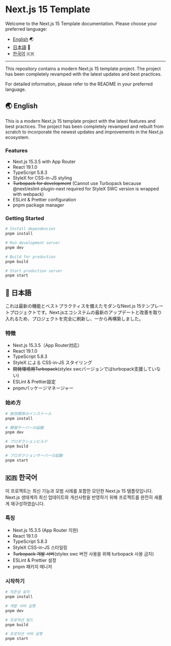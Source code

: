 # Next.js 15 Template

Welcome to the Next.js 15 Template documentation. Please choose your preferred language:

- [English](README.en.md) 🌏
- [日本語](README.ja.md) 🗾
- [한국어](README.ko.md) 🇰🇷

---

This repository contains a modern Next.js 15 template project. The project has been completely revamped with the latest updates and best practices.

For detailed information, please refer to the README in your preferred language.

## 🌏 English

This is a modern Next.js 15 template project with the latest features and best practices. The project has been completely revamped and rebuilt from scratch to incorporate the newest updates and improvements in the Next.js ecosystem.

### Features

- Next.js 15.3.5 with App Router
- React 19.1.0
- TypeScript 5.8.3
- StyleX for CSS-in-JS styling
- ~~Turbopack for development~~ (Cannot use Turbopack because @next/eslint-plugin-next required for StyleX SWC version is wrapped with webpack)
- ESLint & Prettier configuration
- pnpm package manager

### Getting Started

```bash
# Install dependencies
pnpm install

# Run development server
pnpm dev

# Build for production
pnpm build

# Start production server
pnpm start
```

## 🗾 日本語

これは最新の機能とベストプラクティスを備えたモダンなNext.js 15テンプレートプロジェクトです。Next.jsエコシステムの最新のアップデートと改善を取り入れるため、プロジェクトを完全に刷新し、一から再構築しました。

### 特徴

- Next.js 15.3.5（App Router対応）
- React 19.1.0
- TypeScript 5.8.3
- StyleX による CSS-in-JS スタイリング
- ~~開発環境用Turbopack~~(stylex swcバージョンではturbopack支援していない)
- ESLint & Prettier設定
- pnpmパッケージマネージャー

### 始め方

```bash
# 依存関係のインストール
pnpm install

# 開発サーバーの起動
pnpm dev

# プロダクションビルド
pnpm build

# プロダクションサーバーの起動
pnpm start
```

## 🇰🇷 한국어

이 프로젝트는 최신 기능과 모범 사례를 포함한 모던한 Next.js 15 템플릿입니다. Next.js 생태계의 최신 업데이트와 개선사항을 반영하기 위해 프로젝트를 완전히 새롭게 재구성하였습니다.

### 특징

- Next.js 15.3.5 (App Router 지원)
- React 19.1.0
- TypeScript 5.8.3
- StyleX CSS-in-JS 스타일링
- ~~Turbopack 개발 서버~~(stylex swc 버전 사용을 위해 turbopack 사용 금지)
- ESLint & Prettier 설정
- pnpm 패키지 매니저

### 시작하기

```bash
# 의존성 설치
pnpm install

# 개발 서버 실행
pnpm dev

# 프로덕션 빌드
pnpm build

# 프로덕션 서버 실행
pnpm start
```

